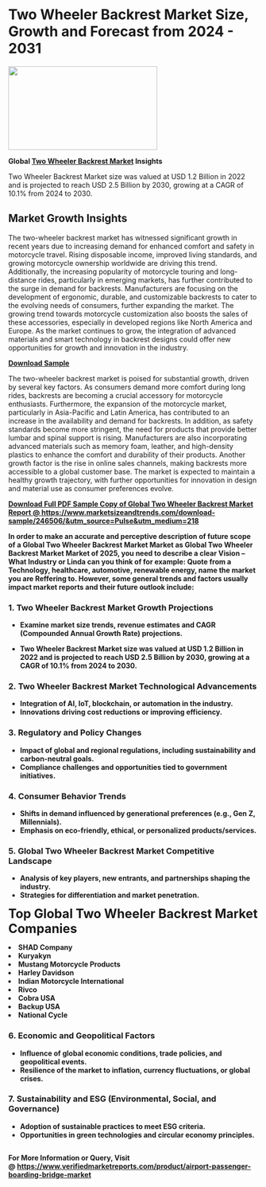 <H1>Two Wheeler Backrest Market Size, Growth and Forecast from 2024 - 2031</H1><img class="aligncenter size-medium wp-image-584254" src="https://thirdeyenews.in/wp-content/uploads/2024/09/Global-Market-Research-300x168.jpeg" alt="" width="300" height="168" /><p><strong>Global&nbsp;<a href="https://www.marketsizeandtrends.com/download-sample/246506/&amp;utm_source=Pulse&amp;utm_medium=218">Two Wheeler Backrest Market</a> Insights</strong></p><p>Two Wheeler Backrest Market size was valued at USD 1.2 Billion in 2022 and is projected to reach USD 2.5 Billion by 2030, growing at a CAGR of 10.1% from 2024 to 2030.</p><p><h2>Market Growth Insights</h2> <p>The two-wheeler backrest market has witnessed significant growth in recent years due to increasing demand for enhanced comfort and safety in motorcycle travel. Rising disposable income, improved living standards, and growing motorcycle ownership worldwide are driving this trend. Additionally, the increasing popularity of motorcycle touring and long-distance rides, particularly in emerging markets, has further contributed to the surge in demand for backrests. Manufacturers are focusing on the development of ergonomic, durable, and customizable backrests to cater to the evolving needs of consumers, further expanding the market. The growing trend towards motorcycle customization also boosts the sales of these accessories, especially in developed regions like North America and Europe. As the market continues to grow, the integration of advanced materials and smart technology in backrest designs could offer new opportunities for growth and innovation in the industry.</p> <p><strong><a href="#">Download Sample</a></strong></p> <p>The two-wheeler backrest market is poised for substantial growth, driven by several key factors. As consumers demand more comfort during long rides, backrests are becoming a crucial accessory for motorcycle enthusiasts. Furthermore, the expansion of the motorcycle market, particularly in Asia-Pacific and Latin America, has contributed to an increase in the availability and demand for backrests. In addition, as safety standards become more stringent, the need for products that provide better lumbar and spinal support is rising. Manufacturers are also incorporating advanced materials such as memory foam, leather, and high-density plastics to enhance the comfort and durability of their products. Another growth factor is the rise in online sales channels, making backrests more accessible to a global customer base. The market is expected to maintain a healthy growth trajectory, with further opportunities for innovation in design and material use as consumer preferences evolve.</p> <p><strong><a href="#"></p><p><span class=""><strong>Download Full PDF Sample Copy of Global Two Wheeler Backrest Market Report</strong> @ <a href="https://www.marketsizeandtrends.com/download-sample/246506/&amp;utm_source=Pulse&amp;utm_medium=218" target="_blank">https://www.marketsizeandtrends.com/download-sample/246506/&amp;utm_source=Pulse&amp;utm_medium=218</a></span></p><p>In order to make an accurate and perceptive description of future scope of a Global&nbsp;Two Wheeler Backrest Market Market as Global&nbsp;Two Wheeler Backrest Market Market of 2025, you need to describe a clear Vision &ndash; What Industry or Linda can you think of for example: Quote from a Technology, healthcare, automotive, renewable energy, name the market you are Reffering to. However, some general trends and factors usually impact market reports and their future outlook include:</p><h3>1.&nbsp;<strong>Two Wheeler Backrest Market Growth Projections</strong></h3><ul><li>Examine market size trends, revenue estimates and CAGR (Compounded Annual Growth Rate) projections.</li><li><p>Two Wheeler Backrest Market size was valued at USD 1.2 Billion in 2022 and is projected to reach USD 2.5 Billion by 2030, growing at a CAGR of 10.1% from 2024 to 2030.</p></li></ul><h3>2.&nbsp;<strong>Two Wheeler Backrest Market Technological Advancements</strong></h3><ul><li>Integration of AI, IoT, blockchain, or automation in the industry.</li><li>Innovations driving cost reductions or improving efficiency.</li></ul><h3>3.&nbsp;<strong>Regulatory and Policy Changes</strong></h3><ul><li>Impact of global and regional regulations, including sustainability and carbon-neutral goals.</li><li>Compliance challenges and opportunities tied to government initiatives.</li></ul><h3>4.&nbsp;<strong>Consumer Behavior Trends</strong></h3><ul><li>Shifts in demand influenced by generational preferences (e.g., Gen Z, Millennials).</li><li>Emphasis on eco-friendly, ethical, or personalized products/services.</li></ul><h3>5.&nbsp;<strong>Global Two Wheeler Backrest Market Competitive Landscape</strong></h3><ul><li>Analysis of key players, new entrants, and partnerships shaping the industry.</li><li>Strategies for differentiation and market penetration.</li></ul><p data-pm-slice="1 1 []"><span style="color: inherit; font-family: inherit; font-size: 25px;">Top Global Two Wheeler Backrest Market Companies</span></p><div class="" data-test-id=""><p><li>SHAD Company</li><li> Kuryakyn</li><li> Mustang Motorcycle Products</li><li> Harley Davidson</li><li> Indian Motorcycle International</li><li> Rivco</li><li> Cobra USA</li><li> Backup USA</li><li> National Cycle</li></p></div><h3>6.&nbsp;<strong>Economic and Geopolitical Factors</strong></h3><ul><li>Influence of global economic conditions, trade policies, and geopolitical events.</li><li>Resilience of the market to inflation, currency fluctuations, or global crises.</li></ul><h3>7.&nbsp;<strong>Sustainability and ESG (Environmental, Social, and Governance)</strong></h3><ul><li>Adoption of sustainable practices to meet ESG criteria.</li><li>Opportunities in green technologies and circular economy principles.</li></ul><h2><strong style="font-size: 14px;">For More Information or Query, Visit @&nbsp;</strong><a style="background-color: #ffffff; font-size: 14px;" href="https://www.marketsizeandtrends.com/report/two-wheeler-backrest-market/" target="_blank">https://www.verifiedmarketreports.com/product/airport-passenger-boarding-bridge-market</a></h2>
